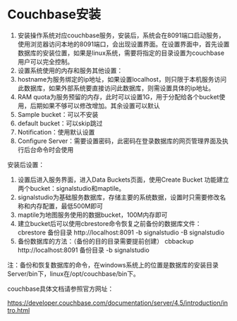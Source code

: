 
Couchbase安装
==============
1. 安装操作系统对应couchbase服务，安装后，系统会在8091端口启动服务，使用浏览器访问本地的8091端口，会出现设置界面。在设置界面中，首先设置数据库的安装位置，如果是linux系统，需要将指定的目录设置为couchbase用户可以完全控制。
2. 设置系统使用的内存和服务其他设置：
3. hostname为服务绑定的ip地址，如果设置localhost，则只限于本机服务访问此数据库，如果外部系统要直接访问此数据库，则需设置具体的ip地址。
4. RAM quota为服务预留的内存，此时可以设置1G，用于分配给各个bucket使用，后期如果不够可以修改增加。其余设置可以默认
5. Sample bucket：可以不安装
6. default bucket：可以skip跳过
7. Notification：使用默认设置
8. Configure Server：需要设置密码，此密码在登录数据库的网页管理界面及执行后台命令时会使用

安装后设置：
1. 设置后进入服务界面，进入Data Buckets页面，使用Create Bucket 功能建立两个bucket：signalstudio和maptile。
2. signalstudio为基础服务数据库，存储主要的系统数据，设置时只需要修改名称和内存配置，最低500M即可
3. maptile为地图服务使用的数据bucket，100M内存即可
4. 建立bucket后可以使用cbrestore命令恢复之前备份的数据库文件：
    cbrestore 备份目录 http://localhost:8091 -b signalstudio -B signalstudio 
5. 备份数据库的方法：（备份的目的目录需要提前创建）
    cbbackup http://localhost:8091 备份目录 -b signalstudio

注：备份和恢复数据库的命令，在windows系统上的位置是数据库的安装目录Server/bin下，linux在/opt/couchbase/bin下。

couchbase具体文档请参照官方网址：

https://developer.couchbase.com/documentation/server/4.5/introduction/intro.html
